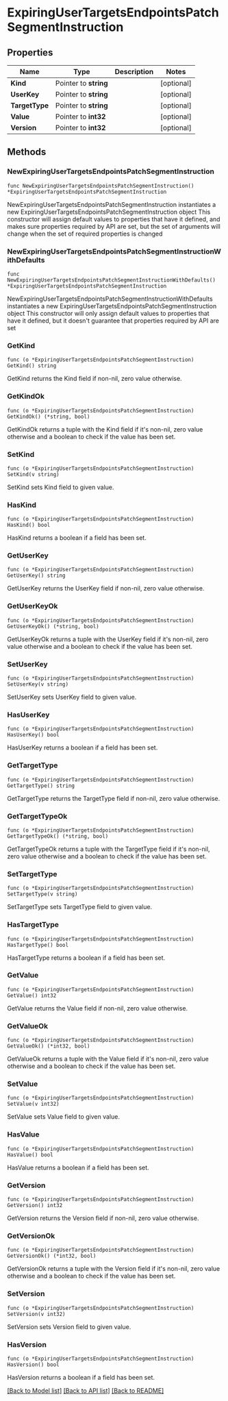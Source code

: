 # ExpiringUserTargetsEndpointsPatchSegmentInstruction

## Properties

Name | Type | Description | Notes
------------ | ------------- | ------------- | -------------
**Kind** | Pointer to **string** |  | [optional] 
**UserKey** | Pointer to **string** |  | [optional] 
**TargetType** | Pointer to **string** |  | [optional] 
**Value** | Pointer to **int32** |  | [optional] 
**Version** | Pointer to **int32** |  | [optional] 

## Methods

### NewExpiringUserTargetsEndpointsPatchSegmentInstruction

`func NewExpiringUserTargetsEndpointsPatchSegmentInstruction() *ExpiringUserTargetsEndpointsPatchSegmentInstruction`

NewExpiringUserTargetsEndpointsPatchSegmentInstruction instantiates a new ExpiringUserTargetsEndpointsPatchSegmentInstruction object
This constructor will assign default values to properties that have it defined,
and makes sure properties required by API are set, but the set of arguments
will change when the set of required properties is changed

### NewExpiringUserTargetsEndpointsPatchSegmentInstructionWithDefaults

`func NewExpiringUserTargetsEndpointsPatchSegmentInstructionWithDefaults() *ExpiringUserTargetsEndpointsPatchSegmentInstruction`

NewExpiringUserTargetsEndpointsPatchSegmentInstructionWithDefaults instantiates a new ExpiringUserTargetsEndpointsPatchSegmentInstruction object
This constructor will only assign default values to properties that have it defined,
but it doesn't guarantee that properties required by API are set

### GetKind

`func (o *ExpiringUserTargetsEndpointsPatchSegmentInstruction) GetKind() string`

GetKind returns the Kind field if non-nil, zero value otherwise.

### GetKindOk

`func (o *ExpiringUserTargetsEndpointsPatchSegmentInstruction) GetKindOk() (*string, bool)`

GetKindOk returns a tuple with the Kind field if it's non-nil, zero value otherwise
and a boolean to check if the value has been set.

### SetKind

`func (o *ExpiringUserTargetsEndpointsPatchSegmentInstruction) SetKind(v string)`

SetKind sets Kind field to given value.

### HasKind

`func (o *ExpiringUserTargetsEndpointsPatchSegmentInstruction) HasKind() bool`

HasKind returns a boolean if a field has been set.

### GetUserKey

`func (o *ExpiringUserTargetsEndpointsPatchSegmentInstruction) GetUserKey() string`

GetUserKey returns the UserKey field if non-nil, zero value otherwise.

### GetUserKeyOk

`func (o *ExpiringUserTargetsEndpointsPatchSegmentInstruction) GetUserKeyOk() (*string, bool)`

GetUserKeyOk returns a tuple with the UserKey field if it's non-nil, zero value otherwise
and a boolean to check if the value has been set.

### SetUserKey

`func (o *ExpiringUserTargetsEndpointsPatchSegmentInstruction) SetUserKey(v string)`

SetUserKey sets UserKey field to given value.

### HasUserKey

`func (o *ExpiringUserTargetsEndpointsPatchSegmentInstruction) HasUserKey() bool`

HasUserKey returns a boolean if a field has been set.

### GetTargetType

`func (o *ExpiringUserTargetsEndpointsPatchSegmentInstruction) GetTargetType() string`

GetTargetType returns the TargetType field if non-nil, zero value otherwise.

### GetTargetTypeOk

`func (o *ExpiringUserTargetsEndpointsPatchSegmentInstruction) GetTargetTypeOk() (*string, bool)`

GetTargetTypeOk returns a tuple with the TargetType field if it's non-nil, zero value otherwise
and a boolean to check if the value has been set.

### SetTargetType

`func (o *ExpiringUserTargetsEndpointsPatchSegmentInstruction) SetTargetType(v string)`

SetTargetType sets TargetType field to given value.

### HasTargetType

`func (o *ExpiringUserTargetsEndpointsPatchSegmentInstruction) HasTargetType() bool`

HasTargetType returns a boolean if a field has been set.

### GetValue

`func (o *ExpiringUserTargetsEndpointsPatchSegmentInstruction) GetValue() int32`

GetValue returns the Value field if non-nil, zero value otherwise.

### GetValueOk

`func (o *ExpiringUserTargetsEndpointsPatchSegmentInstruction) GetValueOk() (*int32, bool)`

GetValueOk returns a tuple with the Value field if it's non-nil, zero value otherwise
and a boolean to check if the value has been set.

### SetValue

`func (o *ExpiringUserTargetsEndpointsPatchSegmentInstruction) SetValue(v int32)`

SetValue sets Value field to given value.

### HasValue

`func (o *ExpiringUserTargetsEndpointsPatchSegmentInstruction) HasValue() bool`

HasValue returns a boolean if a field has been set.

### GetVersion

`func (o *ExpiringUserTargetsEndpointsPatchSegmentInstruction) GetVersion() int32`

GetVersion returns the Version field if non-nil, zero value otherwise.

### GetVersionOk

`func (o *ExpiringUserTargetsEndpointsPatchSegmentInstruction) GetVersionOk() (*int32, bool)`

GetVersionOk returns a tuple with the Version field if it's non-nil, zero value otherwise
and a boolean to check if the value has been set.

### SetVersion

`func (o *ExpiringUserTargetsEndpointsPatchSegmentInstruction) SetVersion(v int32)`

SetVersion sets Version field to given value.

### HasVersion

`func (o *ExpiringUserTargetsEndpointsPatchSegmentInstruction) HasVersion() bool`

HasVersion returns a boolean if a field has been set.


[[Back to Model list]](../README.md#documentation-for-models) [[Back to API list]](../README.md#documentation-for-api-endpoints) [[Back to README]](../README.md)


